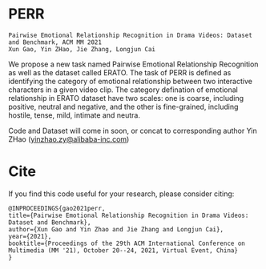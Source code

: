 # PERR
```
Pairwise Emotional Relationship Recognition in Drama Videos: Dataset and Benchmark, ACM MM 2021
Xun Gao, Yin ZHao, Jie Zhang, Longjun Cai
```
We propose a new task named Pairwise Emotional Relationship Recognition as well as the dataset called ERATO. The task of PERR is defined as identifying the category of emotional relationship between two interactive characters in a given video clip. The category defination of emotional relationship in ERATO dataset have two scales: one is coarse, including positive, neutral and negative, and the other is fine-grained, including hostile, tense, mild, intimate and neutra. 

Code and Dataset will come in soon, or concat to corresponding author Yin ZHao (<yinzhao.zy@alibaba-inc.com>)


# Cite
If you find this code useful for your research, please consider citing:

```
@INPROCEEDINGS{gao2021perr,
title={Pairwise Emotional Relationship Recognition in Drama Videos: Dataset and Benchmark},
author={Xun Gao and Yin Zhao and Jie Zhang and Longjun Cai},
year={2021},
booktitle={Proceedings of the 29th ACM International Conference on Multimedia (MM '21), October 20--24, 2021, Virtual Event, China}
}
```
